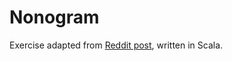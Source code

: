 # Nonogram

Exercise adapted from [Reddit post](https://www.reddit.com/r/dailyprogrammer/comments/uh03h/622012_challenge_59_intermediate/), written in Scala.